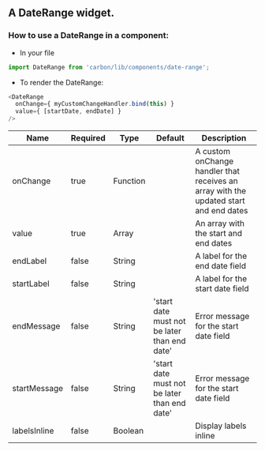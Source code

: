 ## A DateRange widget.

### How to use a DateRange in a component:

* In your file

```javascript
import DateRange from 'carbon/lib/components/date-range';
```

* To render the DateRange:

```javascript
<DateRange
  onChange={ myCustomChangeHandler.bind(this) }
  value={ [startDate, endDate] }
/>
```

| Name          | Required | Type      | Default        | Description   |
| ------------- |  ------- |  -------- | -------------- | ------------- |
| onChange      | true     | Function  |                | A custom onChange handler that receives an array with the updated start and end dates |
| value         | true     | Array     |                | An array with the start and end dates |
| endLabel      | false    | String    |                | A label for the end date field |
| startLabel    | false    | String    |                | A label for the start date field |
| endMessage    | false    | String    | 'start date must not be later than end date' | Error message for the start date field  |
| startMessage  | false    | String    | 'start date must not be later than end date' | Error message for the start date field  |  
| labelsInline  | false    | Boolean   |                | Display labels inline  |  
